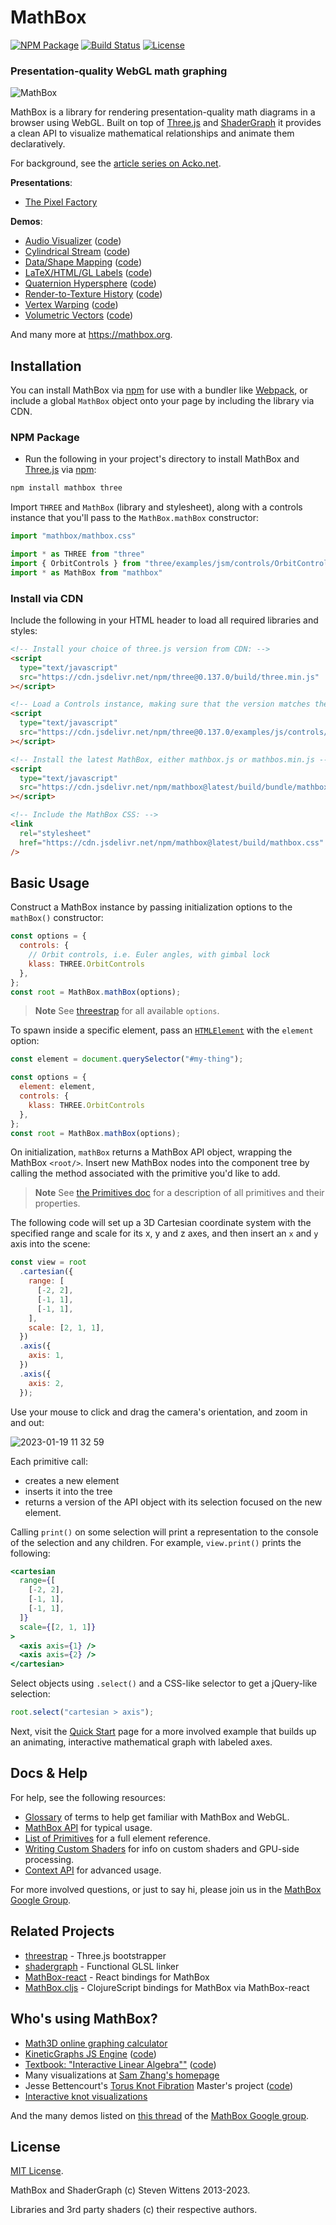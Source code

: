 # MathBox

[![NPM Package][npm]][npm-url]
[![Build Status][build-status]][build-status-url]
[![License][license]][license-url]

### Presentation-quality WebGL math graphing

![MathBox](http://acko.net/files/mathbox2/cover1.jpg)

MathBox is a library for rendering presentation-quality math diagrams in a
browser using WebGL. Built on top of [Three.js][three-url] and
[ShaderGraph][shadergraph-url] it provides a clean API to visualize mathematical
relationships and animate them declaratively.

For background, see the [article series on
Acko.net](http://acko.net/blog/mathbox2/).

**Presentations**:

- [The Pixel Factory](http://acko.net/files/gltalks/pixelfactory/online.html#0)

**Demos**:

- [Audio Visualizer](https://mathbox.org/demo/audio-visualizer.html) ([code](https://github.com/unconed/mathbox/blob/master/examples/demo/audio-visualizer.html))
- [Cylindrical Stream](https://mathbox.org/demo/cylindrical-stream.html) ([code](https://github.com/unconed/mathbox/blob/master/examples/demo/cylindrical-stream.html))
- [Data/Shape Mapping](https://mathbox.org/demo/shapes.html) ([code](https://github.com/unconed/mathbox/blob/master/examples/demo/shapes.html))
- [LaTeX/HTML/GL Labels](https://mathbox.org/demo/labels.html) ([code](https://github.com/unconed/mathbox/blob/master/examples/demo/labels.html))
- [Quaternion Hypersphere](https://mathbox.org/math/quat.html) ([code](https://github.com/unconed/mathbox/blob/master/examples/math/quat.html))
- [Render-to-Texture History](https://mathbox.org/test/resample2.html) ([code](https://github.com/unconed/mathbox/blob/master/examples/test/resample2.html))
- [Vertex Warping](https://mathbox.org/test/vertex.html) ([code](https://github.com/unconed/mathbox/blob/master/examples/test/vertex.html))
- [Volumetric Vectors](https://mathbox.org/test/volume.html) ([code](https://github.com/unconed/mathbox/blob/master/examples/test/volume.html))

And many more at https://mathbox.org.

## Installation

You can install MathBox via [npm][npm-url] for use with a bundler like
[Webpack](https://webpack.js.org/), or include a global `MathBox` object onto
your page by including the library via CDN.

### NPM Package

- Run the following in your project's directory to install MathBox and
  [Three.js][three-url] via [npm][npm-url]:

```bash
npm install mathbox three
```

Import `THREE` and `MathBox` (library and stylesheet), along with a controls
instance that you'll pass to the `MathBox.mathBox` constructor:

```js
import "mathbox/mathbox.css"

import * as THREE from "three"
import { OrbitControls } from "three/examples/jsm/controls/OrbitControls.js"
import * as MathBox from "mathbox"
```

### Install via CDN

Include the following in your HTML header to load all required libraries and
styles:

```html
<!-- Install your choice of three.js version from CDN: -->
<script
  type="text/javascript"
  src="https://cdn.jsdelivr.net/npm/three@0.137.0/build/three.min.js"
></script>

<!-- Load a Controls instance, making sure that the version matches the Three.js version above: -->
<script
  type="text/javascript"
  src="https://cdn.jsdelivr.net/npm/three@0.137.0/examples/js/controls/OrbitControls.js"
></script>

<!-- Install the latest MathBox, either mathbox.js or mathbos.min.js -->
<script
  type="text/javascript"
  src="https://cdn.jsdelivr.net/npm/mathbox@latest/build/bundle/mathbox.js"
></script>

<!-- Include the MathBox CSS: -->
<link
  rel="stylesheet"
  href="https://cdn.jsdelivr.net/npm/mathbox@latest/build/mathbox.css"
/>
```

## Basic Usage

Construct a MathBox instance by passing initialization options to the
`mathBox()` constructor:

```js
const options = {
  controls: {
    // Orbit controls, i.e. Euler angles, with gimbal lock
    klass: THREE.OrbitControls
  },
};
const root = MathBox.mathBox(options);
```

> **Note**
> See [threestrap](https://github.com/unconed/threestrap) for all available
> `options`.

To spawn inside a specific element, pass an
[`HTMLElement`](https://developer.mozilla.org/en-US/docs/Web/API/HTMLElement)
with the `element` option:

```js
const element = document.querySelector("#my-thing");

const options = {
  element: element,
  controls: {
    klass: THREE.OrbitControls
  },
};
const root = MathBox.mathBox(options);
```

On initialization, `mathBox` returns a MathBox API object, wrapping the MathBox
`<root/>`. Insert new MathBox nodes into the component tree by calling the
method associated with the primitive you'd like to add.

> **Note**
> See [the Primitives doc](docs/primitives.md) for a description of all
> primitives and their properties.

The following code will set up a 3D Cartesian coordinate system with the
specified range and scale for its x, y and z axes, and then insert an `x` and
`y` axis into the scene:

```js
const view = root
  .cartesian({
    range: [
      [-2, 2],
      [-1, 1],
      [-1, 1],
    ],
    scale: [2, 1, 1],
  })
  .axis({
    axis: 1,
  })
  .axis({
    axis: 2,
  });
```

Use your mouse to click and drag the camera's orientation, and zoom in and out:

![2023-01-19 11 32
59](https://user-images.githubusercontent.com/69635/213530497-22cdf2c2-bea6-4ef4-beea-fbebf73c85d4.gif)

Each primitive call:

- creates a new element
- inserts it into the tree
- returns a version of the API object with its selection focused on the new element.

Calling `print()` on some selection will print a representation to the console
of the selection and any children. For example, `view.print()` prints the
following:

```jsx
<cartesian
  range={[
    [-2, 2],
    [-1, 1],
    [-1, 1],
  ]}
  scale={[2, 1, 1]}
>
  <axis axis={1} />
  <axis axis={2} />
</cartesian>
```

Select objects using `.select()` and a CSS-like selector to get a jQuery-like
selection:

```javascript
root.select("cartesian > axis");
```

Next, visit the [Quick Start](docs/intro.md) page for a more involved example
that builds up an animating, interactive mathematical graph with labeled axes.

## Docs & Help

For help, see the following resources:

- [Glossary](docs/glossary.md) of terms to help get familiar with MathBox and WebGL.
- [MathBox API](docs/api.md) for typical usage.
- [List of Primitives](docs/primitives.md) for a full element reference.
- [Writing Custom Shaders](docs/shaders.md) for info on custom shaders and GPU-side processing.
- [Context API](docs/context.md) for advanced usage.

For more involved questions, or just to say hi, please join us in the [MathBox
Google Group][google-group-url].

## Related Projects

- [threestrap](https://github.com/unconed/threestrap) - Three.js bootstrapper
- [shadergraph][shadergraph-url] - Functional GLSL linker
- [MathBox-react](https://github.com/christopherChudzicki/mathbox-react) - React bindings for MathBox
- [MathBox.cljs](https://github.com/mentat-collective/mathbox.cljs) - ClojureScript bindings for MathBox via MathBox-react

## Who's using MathBox?

- [Math3D online graphing calculator](https://www.math3d.org/)
- [KineticGraphs JS Engine](https://kineticgraphs.org/) ([code](https://github.com/cmakler/kgjs))
- [Textbook: "Interactive Linear Algebra""](https://textbooks.math.gatech.edu/ila/) ([code](https://github.com/QBobWatson/ila))
- Many visualizations at [Sam Zhang's homepage](https://sam.zhang.fyi/#projects)
- Jesse Bettencourt's [Torus Knot Fibration](http://jessebett.com/TorusKnotFibration/) Master's project ([code](https://github.com/jessebett/TorusKnotFibration))
- [Interactive knot visualizations](https://rockey-math.github.io/mathbox/graph3d-curve)

And the many demos listed on [this
thread](https://groups.google.com/g/mathbox/c/Uvyb5fHaLq4) of the [MathBox
Google group][google-group-url].

## License

[MIT License](LICENSE.md).

MathBox and ShaderGraph (c) Steven Wittens 2013-2023.

Libraries and 3rd party shaders (c) their respective authors.

[npm]: https://img.shields.io/npm/v/mathbox
[npm-url]: https://npmjs.com/package/mathbox
[build-size]: https://badgen.net/bundlephobia/minzip/mathbox
[build-size-url]: https://bundlephobia.com/result?p=mathbox
[build-status]: https://github.com/unconed/mathbox/actions/workflows/tests.yaml/badge.svg?branch=master
[build-status-url]: https://github.com/unconed/mathbox/actions/workflows/tests.yaml
[license]: https://img.shields.io/badge/license-MIT-brightgreen.svg
[license-url]: LICENSE.md
[google-group-url]: https://groups.google.com/forum/#!forum/mathbox
[three-url]: https://threejs.org/
[shadergraph-url]: https://github.com/unconed/shadergraph
